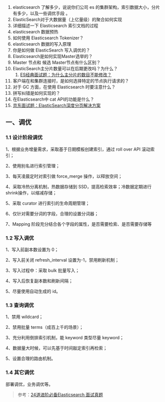 1. elasticsearch 了解多少，说说你们公司 es 的集群架构，索引数据大小，分片有多少，以及一些调优手段 。
2. ElasticSearch对于大数据量（上亿量级）的聚合如何实现
3. 详细描述一下 Elasticsearch 索引文档的过程
4. elasticsearch 数据预热
5. 如何使用 Elasticsearch Tokenizer？
6. elasticsearch 数据的写入原理
7. 你是如何做 ElasticSearch 写入调优的？
8. Elasticsearch是如何实现Master选举的？
9. Master 节点和 候选 Master节点有什么区别？
11. ElasticSearch主分片数量可以在后期更改吗？为什么？
    1. [ES经典面试题：为什么主分片的数目不能修改？]()
11. 客户端在和集群连接时，是如何选择特定的节点执行请求的？
12. 对于 GC 方面，在使用 Elasticsearch 时要注意什么？
13. 拼写纠错是如何实现的？
14. 在Elasticsearch中 cat API的功能是什么？
16. [京东面试题：ElasticSearch深度分页解决方案](https://developer.aliyun.com/article/894729)







## 一、调优

### 1.1 设计阶段调优

1、根据业务增量需求，采取基于日期模板创建索引，通过 roll over API 滚动索引；

2、使用别名进行索引管理；

3、每天凌晨定时对索引做 force_merge 操作，以释放空间；

4、采取冷热分离机制，热数据存储到 SSD，提高检索效率；冷数据定期进行 shrink操作，以缩减存储；

5、采取 curator 进行索引的生命周期管理；

6、仅针对需要分词的字段，合理的设置分词器；

7、Mapping 阶段充分结合各个字段的属性，是否需要检索、是否需要存储等

### 1.2 写入调优

1、写入前副本数设置为 0；

2、写入前关闭 refresh_interval 设置为-1，禁用刷新机制；

3、写入过程中：采取 bulk 批量写入；

4、写入后恢复副本数和刷新间隔；

5、尽量使用自动生成的 id。

### 1.3 查询调优

1、禁用 wildcard；

2、禁用批量 terms（成百上千的场景）；

3、充分利用倒排索引机制，能 keyword 类型尽量 keyword；

4、数据量大时候，可以先基于时间敲定索引再检索；

5、设置合理的路由机制。

### 1.4 其它调优

部署调优，业务调优等。



> 参考：[24道进阶必备Elasticsearch 面试真题](https://zhuanlan.zhihu.com/p/102500311)
